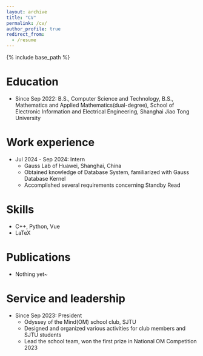 ```yaml
---
layout: archive
title: "CV"
permalink: /cv/
author_profile: true
redirect_from:
  - /resume
---
```


{% include base_path %}

Education
======
- Since Sep 2022: B.S., Computer Science and Technology, B.S., Mathematics and Applied Mathematics(dual-degree), School of Electronic Information and Electrical Engineering, Shanghai Jiao Tong University

Work experience
======
- Jul 2024 - Sep 2024: Intern
  - Gauss Lab of Huawei, Shanghai, China
  - Obtained knowledge of Database System, familiarized with Gauss Database Kernel
  - Accomplished several requirements concerning Standby Read
  
Skills
======
- C++, Python, Vue
- LaTeX

Publications
======
- Nothing yet~
  
Service and leadership
======
- Since Sep 2023: President
  - Odyssey of the Mind(OM) school club, SJTU
  - Designed and organized various activities for club members and SJTU students
  - Lead the school team, won the first prize in National OM Competition 2023
